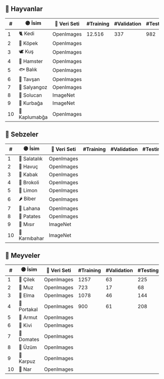 ## 🦋 Hayvanlar
| #  | 🟣 İsim   | 🔗 Veri Seti | #Training | #Validation | #Testing |
| -- | ---------- | ------------ | --------- | ----------- | -------- |
| 1  | 🐈 Kedi       | OpenImages   | 12.516    | 337         | 982      |
| 2  | 🐩 Köpek      | OpenImages   |           |             |          |
| 3  | 🕊 Kuş         | OpenImages   |           |             |          |
| 4  | 🐹 Hamster    | OpenImages   |           |             |          |
| 5  | 🐟 Balık      | OpenImages   |           |             |          |
| 6  | 🐰 Tavşan     | OpenImages   |           |             |          |
| 7  | 🐌 Salyangoz  | OpenImages   |           |             |          |
| 8  | 🐛 Solucan    | ImageNet     |           |             |          |
| 9  | 🐸 Kurbağa    | ImageNet     |           |             |          |
| 10 | 🐢 Kaplumabğa | OpenImages   |           |             |          |

## 🥦 Sebzeler
| #  | 🟣 İsim   | 🔗 Veri Seti | #Training | #Validation | #Testing |
| -- |----------  | ------------ | --------- | ----------- | -------- |
| 1  | 🥒 Salatalık  | OpenImages   |           |             |          |
| 2  | 🥕 Havuç      | OpenImages   |           |             |          |
| 3  | 🍆 Kabak      | OpenImages   |           |             |          |
| 4  | 🥦 Brokoli    | OpenImages   |           |             |          |
| 5  | 🍋 Limon      | OpenImages   |           |             |          |
| 6  | 🌶 Biber       | OpenImages   |           |             |          |
| 7  | 🥬 Lahana     | OpenImages   |           |             |          |
| 8  | 🥔 Patates    | OpenImages   |           |             |          |
| 9  | 🌽 Mısır      | ImageNet     |           |             |          |
| 10 | 🥦 Karnıbahar | ImageNet     |           |             |          |

## 🍓 Meyveler
| #  | 🟣 İsim    | 🔗 Veri Seti | #Training | #Validation | #Testing |
| -- | ----------- | ------------ | --------- | ----------- | -------- |
| 1  | 🍓 Çilek       | OpenImages   | 1257      | 63          | 225      |
| 2  | 🍌 Muz         | OpenImages   | 723       | 17          | 68       |
| 3  | 🍎 Elma        | OpenImages   | 1078      | 46          | 144      |
| 4  | 🍊 Portakal    | OpenImages   | 900       | 61          | 208      |
| 5  | 🍐 Armut       | OpenImages   |           |             |          |
| 6  | 🥝 Kivi        | OpenImages   |           |             |          |
| 7  | 🍅 Domates     | OpenImages   |           |             |          |
| 8  | 🍇 Üzüm        | OpenImages   |           |             |          |
| 9  | 🍉 Karpuz      | OpenImages   |           |             |          |
| 10 | 🍁 Nar         | OpenImages   |           |             |          |

